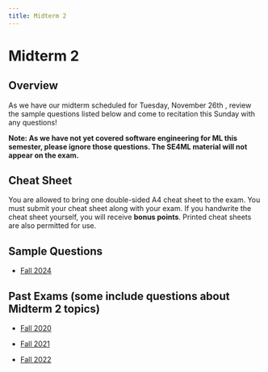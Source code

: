 ```yaml
---
title: Midterm 2
---
```


# Midterm 2

## Overview

As we have our midterm scheduled for Tuesday, November 26th , review the sample questions listed below and come to recitation this Sunday with any questions!

**Note: As we have not yet covered software engineering for ML this semester, please ignore those questions. The SE4ML material will not appear on the exam.**

## Cheat Sheet

You are allowed to bring one double-sided A4 cheat sheet to the exam. You must submit your cheat sheet along with your exam. If you handwrite the cheat sheet yourself, you will receive **bonus points**. Printed cheat sheets are also permitted for use.

## Sample Questions

- [Fall 2024](/assets/pdfs/practice-midterms/f24mt2sample.pdf)


## Past Exams (some include questions about Midterm 2 topics)

- [Fall 2020](/assets/pdfs/practice-midterms/f2020midterm.pdf)

- [Fall 2021](/assets/pdfs/practice-midterms/f2021midterm.pdf)

- [Fall 2022](/assets/pdfs/practice-midterms/f2022midterm.pdf)
